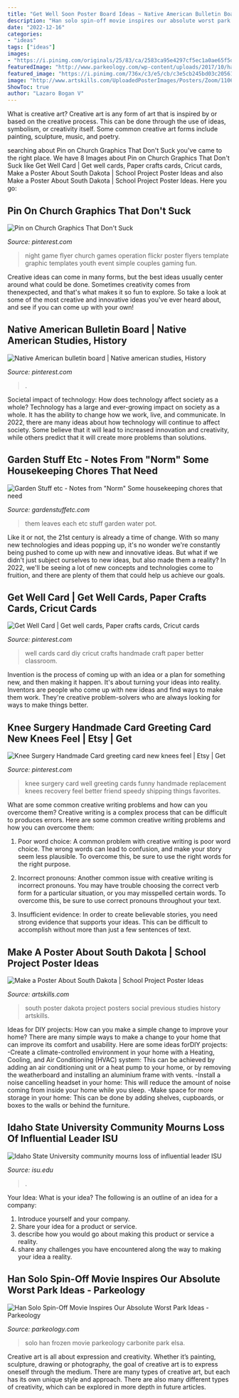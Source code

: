```yaml
---
title: "Get Well Soon Poster Board Ideas ~ Native American Bulletin Board"
description: "Han solo spin-off movie inspires our absolute worst park ideas"
date: "2022-12-16"
categories:
- "ideas"
tags: ["ideas"]
images:
- "https://i.pinimg.com/originals/25/83/ca/2583ca95e4297cf5ec1a0ae65f5d1fec.jpg"
featuredImage: "http://www.parkeology.com/wp-content/uploads/2017/10/han-solo-frozen-in-carbonite-elsa-disneys-frozen.jpg"
featured_image: "https://i.pinimg.com/736x/c3/e5/cb/c3e5cb245bd03c205618d8f4ad26346e.jpg"
image: "http://www.artskills.com/UploadedPosterImages/Posters/Zoom/110668.jpg"
ShowToc: true
author: "Lazaro Bogan V"
---
```



What is creative art?
Creative art is any form of art that is inspired by or based on the creative process. This can be done through the use of ideas, symbolism, or creativity itself. Some common creative art forms include painting, sculpture, music, and poetry.

	

		
searching about Pin on Church Graphics That Don&#039;t Suck you've came to the right place. We have 8 Images about Pin on Church Graphics That Don&#039;t Suck like Get Well Card | Get well cards, Paper crafts cards, Cricut cards, Make a Poster About South Dakota | School Project Poster Ideas and also Make a Poster About South Dakota | School Project Poster Ideas. Here you go:
		
    
## Pin On Church Graphics That Don&#039;t Suck

<img loading=lazy src="https://i.pinimg.com/736x/d3/01/ac/d301ac0b0ee7107134bf27cf42196e63--family-game-night-family-games.jpg" onerror="this.onerror=null;this.src='https://tse2.mm.bing.net/th?id=OIP.JcQmcnIsldmhWhggo8vgXAHaLR&amp;pid=15.1';" alt="Pin on Church Graphics That Don&#039;t Suck">

_Source: pinterest.com_

>night game flyer church games operation flickr poster flyers template graphic templates youth event simple couples gaming fun. 

	

Creative ideas can come in many forms, but the best ideas usually center around what could be done. Sometimes creativity comes from thenexpected, and that's what makes it so fun to explore. So take a look at some of the most creative and innovative ideas you've ever heard about, and see if you can come up with your own!

    
## Native American Bulletin Board | Native American Studies, History

<img loading=lazy src="https://i.pinimg.com/736x/c3/e5/cb/c3e5cb245bd03c205618d8f4ad26346e.jpg" onerror="this.onerror=null;this.src='https://tse1.mm.bing.net/th?id=OIP.H8jZRdioXDIPrJVRKYg4-AHaFj&amp;pid=15.1';" alt="Native American bulletin board | Native american studies, History">

_Source: pinterest.com_

>. 

	

Societal impact of technology: How does technology affect society as a whole?
Technology has a large and ever-growing impact on society as a whole. It has the ability to change how we work, live, and communicate. In 2022, there are many ideas about how technology will continue to affect society. Some believe that it will lead to increased innovation and creativity, while others predict that it will create more problems than solutions.

    
## Garden Stuff Etc - Notes From &quot;Norm&quot; Some Housekeeping Chores That Need

<img loading=lazy src="http://gardenstuffetc.com/yahoo_site_admin/assets/images/SAM_1035.113203942_std.jpg" onerror="this.onerror=null;this.src='https://tse3.mm.bing.net/th?id=OIP.0qUkU6JQGIB9YQNEhexArQHaLe&amp;pid=15.1';" alt="Garden Stuff etc - Notes from &quot;Norm&quot; Some housekeeping chores that need">

_Source: gardenstuffetc.com_

>them leaves each etc stuff garden water pot. 

	

Like it or not, the 21st century is already a time of change. With so many new technologies and ideas popping up, it's no wonder we're constantly being pushed to come up with new and innovative ideas. But what if we didn't just subject ourselves to new ideas, but also made them a reality? In 2022, we'll be seeing a lot of new concepts and technologies come to fruition, and there are plenty of them that could help us achieve our goals.

    
## Get Well Card | Get Well Cards, Paper Crafts Cards, Cricut Cards

<img loading=lazy src="https://i.pinimg.com/originals/25/83/ca/2583ca95e4297cf5ec1a0ae65f5d1fec.jpg" onerror="this.onerror=null;this.src='https://tse4.mm.bing.net/th?id=OIP.gNbHKiKG_ueny5Fszv1R1QHaJ4&amp;pid=15.1';" alt="Get Well Card | Get well cards, Paper crafts cards, Cricut cards">

_Source: pinterest.com_

>well cards card diy cricut crafts handmade craft paper better classroom. 

	

Invention is the process of coming up with an idea or a plan for something new, and then making it happen. It's about turning your ideas into reality. Inventors are people who come up with new ideas and find ways to make them work. They're creative problem-solvers who are always looking for ways to make things better.

    
## Knee Surgery Handmade Card Greeting Card New Knees Feel | Etsy | Get

<img loading=lazy src="https://i.pinimg.com/736x/0f/b1/b7/0fb1b7035fa60622168e7956751b31d4.jpg" onerror="this.onerror=null;this.src='https://tse2.mm.bing.net/th?id=OIP.4O87kJ01EVAaE_p5IIHreQHaFj&amp;pid=15.1';" alt="Knee Surgery Handmade Card greeting card new knees feel | Etsy | Get">

_Source: pinterest.com_

>knee surgery card well greeting cards funny handmade replacement knees recovery feel better friend speedy shipping things favorites. 

	

What are some common creative writing problems and how can you overcome them?
Creative writing is a complex process that can be difficult to produces errors. Here are some common creative writing problems and how you can overcome them:
1. Poor word choice: A common problem with creative writing is poor word choice. The wrong words can lead to confusion, and make your story seem less plausible. To overcome this, be sure to use the right words for the right purpose.

2. Incorrect pronouns: Another common issue with creative writing is incorrect pronouns. You may have trouble choosing the correct verb form for a particular situation, or you may misspelled certain words. To overcome this, be sure to use correct pronouns throughout your text.

3. Insufficient evidence: In order to create believable stories, you need strong evidence that supports your ideas. This can be difficult to accomplish without more than just a few sentences of text.

    
## Make A Poster About South Dakota | School Project Poster Ideas

<img loading=lazy src="http://www.artskills.com/UploadedPosterImages/Posters/Zoom/110668.jpg" onerror="this.onerror=null;this.src='https://tse3.mm.bing.net/th?id=OIP.0Gc6JfEgAVRh0bJ1vTC_TAHaF0&amp;pid=15.1';" alt="Make a Poster About South Dakota | School Project Poster Ideas">

_Source: artskills.com_

>south poster dakota project posters social previous studies history artskills. 

	

Ideas for DIY projects: How can you make a simple change to improve your home?
There are many simple ways to make a change to your home that can improve its comfort and usability. Here are some ideas forDIY projects: 
-Create a climate-controlled environment in your home with a Heating, Cooling, and Air Conditioning (HVAC) system: This can be achieved by adding an air conditioning unit or a heat pump to your home, or by removing the weatherboard and installing an aluminium frame with vents. 
-Install a noise cancelling headset in your home: This will reduce the amount of noise coming from inside your home while you sleep. 
-Make space for more storage in your home: This can be done by adding shelves, cupboards, or boxes to the walls or behind the furniture.

    
## Idaho State University Community Mourns Loss Of Influential Leader ISU

<img loading=lazy src="https://www.isu.edu/media/publications/headlines/fall-2019/DSCF3758.JPG" onerror="this.onerror=null;this.src='https://tse3.mm.bing.net/th?id=OIP.MuP7nGVutADm13FBx5CB9wAAAA&amp;pid=15.1';" alt="Idaho State University community mourns loss of influential leader ISU">

_Source: isu.edu_

>. 

	

Your Idea: What is your idea?
The following is an outline of an idea for a company:
1. Introduce yourself and your company.
2. Share your idea for a product or service.
3. describe how you would go about making this product or service a reality.
4. share any challenges you have encountered along the way to making your idea a reality.

    
## Han Solo Spin-Off Movie Inspires Our Absolute Worst Park Ideas - Parkeology

<img loading=lazy src="http://www.parkeology.com/wp-content/uploads/2017/10/han-solo-frozen-in-carbonite-elsa-disneys-frozen.jpg" onerror="this.onerror=null;this.src='https://tse4.mm.bing.net/th?id=OIP.NyeaovDRB3ucNXyOsSt66wHaD4&amp;pid=15.1';" alt="Han Solo Spin-Off Movie Inspires Our Absolute Worst Park Ideas - Parkeology">

_Source: parkeology.com_

>solo han frozen movie parkeology carbonite park elsa. 

	

Creative art is all about expression and creativity. Whether it’s painting, sculpture, drawing or photography, the goal of creative art is to express oneself through the medium. There are many types of creative art, but each has its own unique style and approach. There are also many different types of creativity, which can be explored in more depth in future articles.

